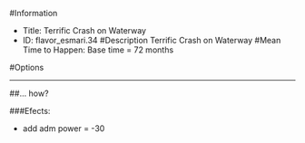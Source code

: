 #Information
 - Title: Terrific Crash on Waterway
 - ID: flavor_esmari.34
#Description
Terrific Crash on Waterway
#Mean Time to Happen:
Base time = 72 months

#Options

___
##... how?

###Efects:<ul><li>add adm power = -30</li></ul>
